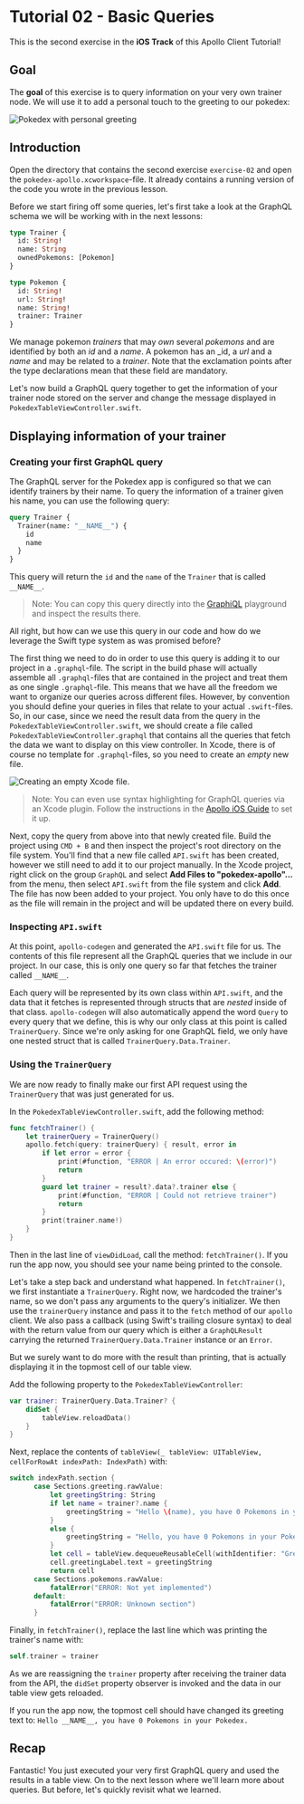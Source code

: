 # Tutorial 02 - Basic Queries

This is the second exercise in the **iOS Track** of this Apollo Client Tutorial!

## Goal

The **goal** of this exercise is to query information on your very own trainer node. We will use it to add a personal touch to the greeting to our pokedex:

![Pokedex with personal greeting](../images/ios-ex02-final.png "Pokedex with personal greeting")


## Introduction

Open the directory that contains the second exercise `exercise-02` and open the `pokedex-apollo.xcworkspace`-file. It already contains a running version of the code you wrote in the previous lesson.

Before we start firing off some queries, let's first take a look at the GraphQL schema we will be working with in the next lessons: 

```graphql
type Trainer {
  id: String!
  name: String
  ownedPokemons: [Pokemon]
}

type Pokemon {
  id: String!
  url: String!
  name: String!
  trainer: Trainer
}
```

We manage pokemon _trainers_ that may _own_ several _pokemons_ and are identified by both an _id_ and a _name_. A pokemon has an _id, a _url_ and a _name_ and may be related to a _trainer_. Note that the exclamation points after the type declarations mean that these field are mandatory.

Let's now build a GraphQL query together to get the information of your trainer node stored on the server and change the message displayed in `PokedexTableViewController.swift`.


## Displaying information of your trainer

### Creating your first GraphQL query

The GraphQL server for the Pokedex app is configured so that we can identify trainers by their name. To query the information of a trainer given his name, you can use the following query:

```graphql
query Trainer {
  Trainer(name: "__NAME__") {
    id
    name
  }
}
```

This query will return the `id` and the `name` of the `Trainer` that is called `__NAME__`.

> Note: You can copy this query directly into the [GraphiQL](https://api.graph.cool/simple/v1/__PROJECT_ID__) playground and inspect the results there.

All right, but how can we use this query in our code and how do we leverage the Swift type system as was promised before?

The first thing we need to do in order to use this query is adding it to our project in a `.graphql`-file. The script in the build phase will actually assemble all `.graphql`-files that are contained in the project and treat them as one single `.graphql`-file. This means that we have all the freedom we want to organize our queries across different files. However, by convention you should define your queries in files that relate to your actual `.swift`-files. So, in our case, since we need the result data from the query in the `PokedexTableViewController.swift`, we should create a file called `PokedexTableViewController.graphql` that contains all the queries that fetch the data we want to display on this view controller. In Xcode, there is of course no template for `.graphql`-files, so you need to create an _empty_ new file.

![Creating an empty Xcode file](../images/ios-ex02-empty_file.png "Creating an empty Xcode file").

> Note: You can even use syntax highlighting for GraphQL queries via an Xcode plugin. Follow the instructions in the [Apollo iOS Guide](http://dev.apollodata.com/ios/installation.html#installing-xcode-add-ons) to set it up.

Next, copy the query from above into that newly created file. Build the project using `CMD + B` and then inspect the project's root directory on the file system. You'll find that a new file called `API.swift` has been created, however we still need to add it to our project manually. In the Xcode project, right click on the group `GraphQL` and select **Add Files to "pokedex-apollo"...** from the menu, then select `API.swift` from the file system and click **Add**. The file has now been added to your project. You only have to do this once as the file will remain in the project and will be updated there on every build.


### Inspecting `API.swift`

At this point, `apollo-codegen` and generated the `API.swift` file for us. The contents of this file represent all the GraphQL queries that we include in our project. In our case, this is only one query so far that fetches the trainer called `__NAME__`.

Each query will be represented by its own class within `API.swift`, and the data that it fetches is represented through structs that are _nested_ inside of that class. `apollo-codegen` will also automatically append the word `Query` to every query that we define, this is why our only class at this point is called `TrainerQuery`. Since we're only asking for one GraphQL field, we only have one nested struct that is called `TrainerQuery.Data.Trainer`. 


### Using the `TrainerQuery`

We are now ready to finally make our first API request using the `TrainerQuery` that was just generated for us.

In the `PokedexTableViewController.swift`, add the following method:

```swift
func fetchTrainer() {
    let trainerQuery = TrainerQuery()
    apollo.fetch(query: trainerQuery) { result, error in
        if let error = error {
            print(#function, "ERROR | An error occured: \(error)")
            return
        }
        guard let trainer = result?.data?.trainer else {
            print(#function, "ERROR | Could not retrieve trainer")
            return
        }
        print(trainer.name!)
    }
}
``` 

Then in the last line of `viewDidLoad`, call the method: `fetchTrainer()`. If you run the app now, you should see your name being printed to the console. 

Let's take a step back and understand what happened. In `fetchTrainer()`, we first instantiate a `TrainerQuery`. Right now, we hardcoded the trainer's name, so we don't pass any arguments to the query's initializer. We then use the `trainerQuery` instance and pass it to the `fetch` method of our `apollo` client. We also pass a callback (using Swift's trailing closure syntax) to deal with the return value from our query which is either a `GraphQLResult` carrying the returned `TrainerQuery.Data.Trainer` instance or an `Error`.

But we surely want to do more with the result than printing, that is actually displaying it in the topmost cell of our table view.

Add the following property to the `PokedexTableViewController`:

```swift
var trainer: TrainerQuery.Data.Trainer? {
    didSet {
        tableView.reloadData()
    }
}
```

Next, replace the contents of `tableView(_ tableView: UITableView, cellForRowAt indexPath: IndexPath)` with: 

```swift
switch indexPath.section {
      case Sections.greeting.rawValue:
          let greetingString: String
          if let name = trainer?.name {
              greetingString = "Hello \(name), you have 0 Pokemons in your Pokedex."
          }
          else {
              greetingString = "Hello, you have 0 Pokemons in your Pokedex."
          }
          let cell = tableView.dequeueReusableCell(withIdentifier: "GreetingCell", for: indexPath) as! GreetingCell
          cell.greetingLabel.text = greetingString
          return cell
      case Sections.pokemons.rawValue:
          fatalError("ERROR: Not yet implemented")
      default:
          fatalError("ERROR: Unknown section")
      }
```

Finally, in `fetchTrainer()`, replace the last line which was printing the trainer's name with:

```swift
self.trainer = trainer
```

As we are reassigning the `trainer` property after receiving the trainer data from the API, the `didSet` property observer is invoked and the data in our table view gets reloaded.

If you run the app now, the topmost cell should have changed its greeting text to: `Hello __NAME__, you have 0 Pokemons in your Pokedex.`



## Recap

Fantastic! You just executed your very first GraphQL query and used the results in a table view. On to the next lesson where we'll learn more about queries. But before, let's quickly revisit what we learned.














